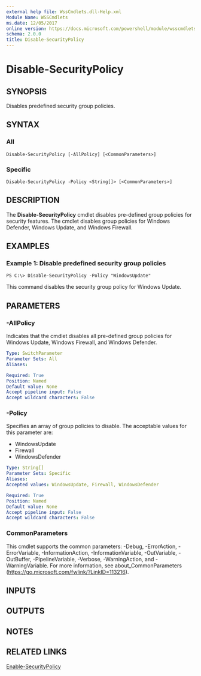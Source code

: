 ```yaml
---
external help file: WssCmdlets.dll-Help.xml
Module Name: WSSCmdlets
ms.date: 12/05/2017
online version: https://docs.microsoft.com/powershell/module/wsscmdlets/disable-securitypolicy?view=windowsserver2012r2-ps&wt.mc_id=ps-gethelp
schema: 2.0.0
title: Disable-SecurityPolicy
---
```


# Disable-SecurityPolicy

## SYNOPSIS
Disables predefined security group policies.

## SYNTAX

### All
```
Disable-SecurityPolicy [-AllPolicy] [<CommonParameters>]
```

### Specific
```
Disable-SecurityPolicy -Policy <String[]> [<CommonParameters>]
```

## DESCRIPTION
The **Disable-SecurityPolicy** cmdlet disables pre-defined group policies for security features.
The cmdlet disables group policies for Windows Defender, Windows Update, and Windows Firewall.

## EXAMPLES

### Example 1: Disable predefined security group policies
```
PS C:\> Disable-SecurityPolicy -Policy "WindowsUpdate"
```

This command disables the security group policy for Windows Update.

## PARAMETERS

### -AllPolicy
Indicates that the cmdlet disables all pre-defined group policies for Windows Update, Windows Firewall, and Windows Defender.

```yaml
Type: SwitchParameter
Parameter Sets: All
Aliases: 

Required: True
Position: Named
Default value: None
Accept pipeline input: False
Accept wildcard characters: False
```

### -Policy
Specifies an array of group policies to disable.
The acceptable values for this parameter are:

- WindowsUpdate
- Firewall
- WindowsDefender

```yaml
Type: String[]
Parameter Sets: Specific
Aliases: 
Accepted values: WindowsUpdate, Firewall, WindowsDefender

Required: True
Position: Named
Default value: None
Accept pipeline input: False
Accept wildcard characters: False
```

### CommonParameters
This cmdlet supports the common parameters: -Debug, -ErrorAction, -ErrorVariable, -InformationAction, -InformationVariable, -OutVariable, -OutBuffer, -PipelineVariable, -Verbose, -WarningAction, and -WarningVariable. For more information, see about_CommonParameters (https://go.microsoft.com/fwlink/?LinkID=113216).

## INPUTS

## OUTPUTS

## NOTES

## RELATED LINKS

[Enable-SecurityPolicy](./Enable-SecurityPolicy.md)

